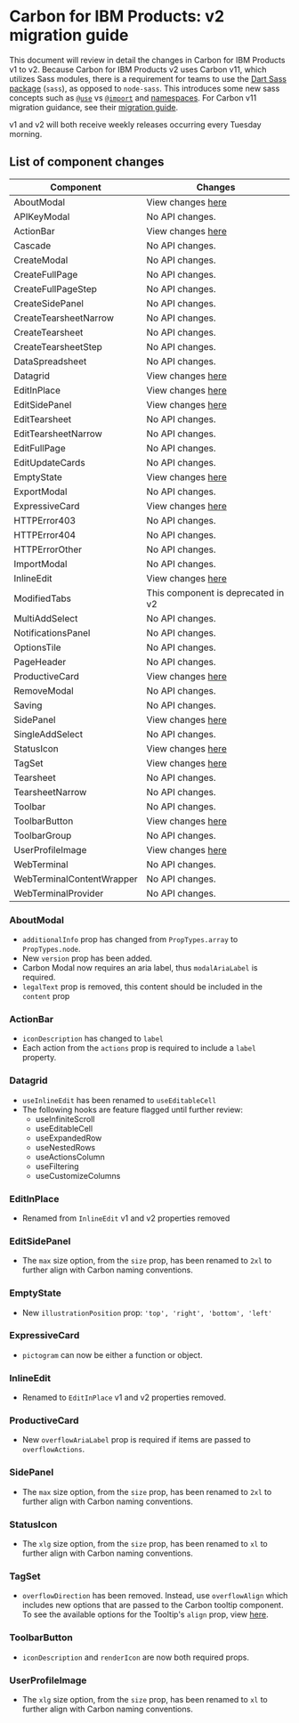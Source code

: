 # Carbon for IBM Products: v2 migration guide

This document will review in detail the changes in Carbon for IBM Products v1 to
v2. Because Carbon for IBM Products v2 uses Carbon v11, which utilizes Sass
modules, there is a requirement for teams to use the
[Dart Sass package](https://sass-lang.com/dart-sass) (`sass`), as opposed to
`node-sass`. This introduces some new sass concepts such as
[`@use`](https://sass-lang.com/documentation/at-rules/use) vs
[`@import`](https://sass-lang.com/documentation/at-rules/import) and
[namespaces](https://sass-lang.com/documentation/at-rules/use#choosing-a-namespace).
For Carbon v11 migration guidance, see their
[migration guide](https://github.com/carbon-design-system/carbon/blob/main/docs/migration/v11.md).

v1 and v2 will both receive weekly releases occurring every Tuesday morning.

## List of component changes

| Component                 | Changes                                |
| ------------------------- | -------------------------------------- |
| AboutModal                | View changes [here](#aboutmodal)       |
| APIKeyModal               | No API changes.                        |
| ActionBar                 | View changes [here](#actionbar)        |
| Cascade                   | No API changes.                        |
| CreateModal               | No API changes.                        |
| CreateFullPage            | No API changes.                        |
| CreateFullPageStep        | No API changes.                        |
| CreateSidePanel           | No API changes.                        |
| CreateTearsheetNarrow     | No API changes.                        |
| CreateTearsheet           | No API changes.                        |
| CreateTearsheetStep       | No API changes.                        |
| DataSpreadsheet           | No API changes.                        |
| Datagrid                  | View changes [here](#datagrid)         |
| EditInPlace               | View changes [here](#editinplace)      |
| EditSidePanel             | View changes [here](#editsidepanel)    |
| EditTearsheet             | No API changes.                        |
| EditTearsheetNarrow       | No API changes.                        |
| EditFullPage              | No API changes.                        |
| EditUpdateCards           | No API changes.                        |
| EmptyState                | View changes [here](#emptystate)       |
| ExportModal               | No API changes.                        |
| ExpressiveCard            | View changes [here](#expressivecard)   |
| HTTPError403              | No API changes.                        |
| HTTPError404              | No API changes.                        |
| HTTPErrorOther            | No API changes.                        |
| ImportModal               | No API changes.                        |
| InlineEdit                | View changes [here](#inlineedit)       |
| ModifiedTabs              | This component is deprecated in v2     |
| MultiAddSelect            | No API changes.                        |
| NotificationsPanel        | No API changes.                        |
| OptionsTile               | No API changes.                        |
| PageHeader                | No API changes.                        |
| ProductiveCard            | View changes [here](#productivecard)   |
| RemoveModal               | No API changes.                        |
| Saving                    | No API changes.                        |
| SidePanel                 | View changes [here](#sidepanel)        |
| SingleAddSelect           | No API changes.                        |
| StatusIcon                | View changes [here](#statusicon)       |
| TagSet                    | View changes [here](#tagset)           |
| Tearsheet                 | No API changes.                        |
| TearsheetNarrow           | No API changes.                        |
| Toolbar                   | No API changes.                        |
| ToolbarButton             | View changes [here](#toolbarbutton)    |
| ToolbarGroup              | No API changes.                        |
| UserProfileImage          | View changes [here](#userprofileimage) |
| WebTerminal               | No API changes.                        |
| WebTerminalContentWrapper | No API changes.                        |
| WebTerminalProvider       | No API changes.                        |

### AboutModal

- `additionalInfo` prop has changed from `PropTypes.array` to `PropTypes.node`.
- New `version` prop has been added.
- Carbon Modal now requires an aria label, thus `modalAriaLabel` is required.
- `legalText` prop is removed, this content should be included in the `content`
  prop

### ActionBar

- `iconDescription` has changed to `label`
- Each action from the `actions` prop is required to include a `label` property.

### Datagrid

- `useInlineEdit` has been renamed to `useEditableCell`
- The following hooks are feature flagged until further review:
  - useInfiniteScroll
  - useEditableCell
  - useExpandedRow
  - useNestedRows
  - useActionsColumn
  - useFiltering
  - useCustomizeColumns

### EditInPlace

- Renamed from `InlineEdit` v1 and v2 properties removed

### EditSidePanel

- The `max` size option, from the `size` prop, has been renamed to `2xl` to
  further align with Carbon naming conventions.

### EmptyState

- New `illustrationPosition` prop: `'top', 'right', 'bottom', 'left'`

### ExpressiveCard

- `pictogram` can now be either a function or object.

### InlineEdit

- Renamed to `EditInPlace` v1 and v2 properties removed.

### ProductiveCard

- New `overflowAriaLabel` prop is required if items are passed to
  `overflowActions`.

### SidePanel

- The `max` size option, from the `size` prop, has been renamed to `2xl` to
  further align with Carbon naming conventions.

### StatusIcon

- The `xlg` size option, from the `size` prop, has been renamed to `xl` to
  further align with Carbon naming conventions.

### TagSet

- `overflowDirection` has been removed. Instead, use `overflowAlign` which
  includes new options that are passed to the Carbon tooltip component. To see
  the available options for the Tooltip's `align` prop, view
  [here](https://github.com/carbon-design-system/carbon/blob/main/packages/react/src/components/Tooltip/next/Tooltip.js#L108-L124).

### ToolbarButton

- `iconDescription` and `renderIcon` are now both required props.

### UserProfileImage

- The `xlg` size option, from the `size` prop, has been renamed to `xl` to
  further align with Carbon naming conventions.
